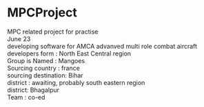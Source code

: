 # MPCProject
MPC related project for practise
<br>
June 23
<br>
developing software for AMCA  advanved multi role combat aircraft
<br>
developers form : North East Central region
<br>
Group is Named : Mangoes
<br>
Sourcing country : france
<br>
sourcing destination: Bihar
<br>
district : awaiting, probably south eastern region
<br>
district: Bhagalpur
<br>
Team : co-ed